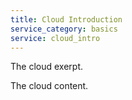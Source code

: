 ```yaml
---
title: Cloud Introduction
service_category: basics
service: cloud_intro
---
```

The cloud exerpt.
<!--more-->

The cloud content.